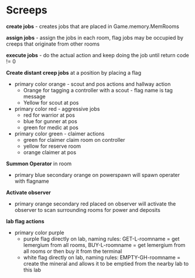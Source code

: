# Screeps

**create jobs** - creates jobs that are placed in Game.memory.MemRooms

**assign jobs** - assign the jobs in each room, flag jobs may be occupied by creeps that originate from other rooms

**execute jobs** - do the actual action and keep doing the job until return code != 0

**Create distant creep jobs** at a position by placing a flag

-   primary color orange - scout and pos actions and hallway action
    -   Orange for tagging a controller with a scout - flag name is tag message
    -   Yellow for scout at pos
-   primary color red - aggressive jobs
    -   red for warrior at pos
    -   blue for gunner at pos
    -   green for medic at pos
-   primary color green - claimer actions
    -   green for claimer claim room on controller
    -   yellow for reserve room
    -   orange claimer at pos

**Summon Operator** in room

-   primary blue secondary orange on powerspawn will spawn operater with flagname

**Activate observer**

-   primary orange secondary red placed on observer will activate the observer to scan surrounding rooms for power and deposits

**lab flag actions**

-   primary color purple
    -   purple flag directly on lab, naming rules: GET-L-roomname = get lemergium from all rooms, BUY-L-roomname = get lemergium from all rooms or then buy it from the terminal
    -   white flag directly on lab, naming rules: EMPTY-GH-roomname = create the mineral and allows it to be emptied from the nearby lab to this lab
